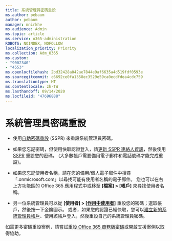 ```yaml
---
title: 系統管理員密碼重設
ms.author: pebaum
author: pebaum
manager: mnirkhe
ms.audience: Admin
ms.topic: article
ms.service: o365-administration
ROBOTS: NOINDEX, NOFOLLOW
localization_priority: Priority
ms.collection: Adm_O365
ms.custom:
- "9002340"
- "4553"
ms.openlocfilehash: 2bd32428a042ae7844e9af6635a4d519fdf0593e
ms.sourcegitcommit: c6692ce0fa1358ec3529e59ca0ecdfdea4cdc759
ms.translationtype: HT
ms.contentlocale: zh-TW
ms.lasthandoff: 09/14/2020
ms.locfileid: "47696888"
---
```

# <a name="admin-password-reset"></a>系統管理員密碼重設

- 使用[自助密碼重設](https://passwordreset.microsoftonline.com/) (SSPR) 來重設系統管理員密碼。

- 如果您忘記密碼，但使用快取認證登入，請[更新 SSPR 連絡人資訊](https://go.microsoft.com/fwlink/?linkid=849451)，然後使用 [SSPR](https://passwordreset.microsoftonline.com/) 重設您的密碼。  (大多數帳戶需要備用電子郵件和電話號碼才能完成重設)。

- 如果您忘記使用者名稱，請在您的備用/個人電子郵件中搜尋「.onmicrosoft.com」以尋找可能有使用者名稱的電子郵件。  您也可以在右上方功能區的 Office 365 應用程式中或移至 **[檔案] > [帳戶]** 來尋找使用者名稱。

- 另一位系統管理員可以從 **[使用者] > [[作用中使用者]](https://portal.office.com/adminportal/home#/users)** 重設您的密碼；選取帳戶，然後按一下金鑰圖示。  或者，如果您的認證已經快取，您可以[建立新的系統管理員帳戶](https://portal.office.com/adminportal/home#/users)、使用該帳戶登入，然後重設自己的系統管理員密碼。

如需更多密碼重設案例，請嘗試[重設 Office 365 商務版密碼](https://docs.microsoft.com/microsoft-365/admin/add-users/reset-passwords)或開啟支援案例以取得協助。
